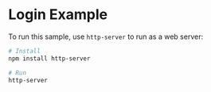 # Login Example

To run this sample, use `http-server` to run as a web server:

```bash
# Install
npm install http-server

# Run
http-server
```